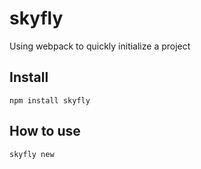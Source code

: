 # skyfly
Using webpack to quickly initialize a project
## Install
`npm install skyfly`
## How to use
`skyfly new`
